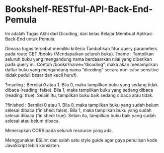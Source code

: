 # Bookshelf-RESTful-API-Back-End-Pemula
Ini adalah Tugas Akhi dari Dicoding, dari kelas Belajar Membuat Aplikasi Back-End untuk Pemula.

Dimana tugas tersebut memiliki kriteria
Tambahkan fitur query parameters pada route GET /books (Mendapatkan seluruh buku).
?name : Tampilkan seluruh buku yang mengandung nama berdasarkan nilai yang diberikan pada query ini. Contoh /books?name=”dicoding”, maka akan menampilkan daftar buku yang mengandung nama “dicoding” secara non-case sensitive  (tidak peduli besar dan kecil huruf).

?reading : Bernilai 0 atau 1. Bila 0, maka tampilkan buku yang sedang tidak dibaca (reading: false). Bila 1, maka tampilkan buku yang sedang dibaca (reading: true). Selain itu, tampilkan buku baik sedang dibaca atau tidak.

?finished : Bernilai 0 atau 1. Bila 0, maka tampilkan buku yang sudah belum selesai dibaca (finished: false). Bila 1, maka tampilkan buku yang sudah selesai dibaca (finished: true). Selain itu, tampilkan buku baik yang sudah selesai atau belum dibaca.

Menerapkan CORS pada seluruh resource yang ada.

Menggunakan ESLint dan salah satu style guide agar gaya penulisan kode JavaScript lebih konsisten.


